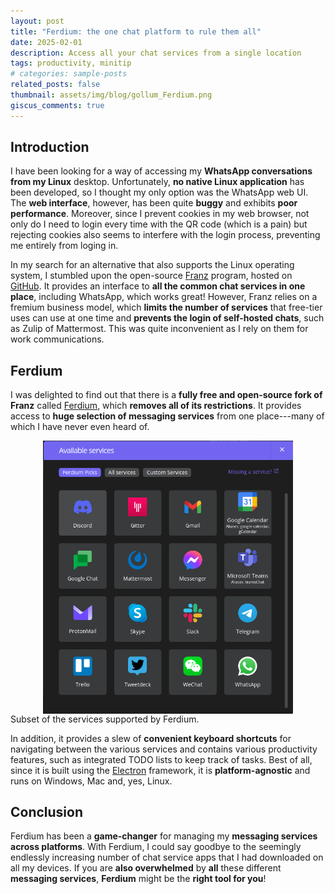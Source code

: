 ```yaml
---
layout: post
title: "Ferdium: the one chat platform to rule them all"
date: 2025-02-01
description: Access all your chat services from a single location
tags: productivity, minitip
# categories: sample-posts
related_posts: false
thumbnail: assets/img/blog/gollum_Ferdium.png
giscus_comments: true
---
```


## Introduction

I have been looking for a way of accessing my **WhatsApp conversations from my Linux** desktop.
Unfortunately, **no native Linux application** has been developed, so I thought my only option was the WhatsApp web UI.
The **web interface**, however, has been quite **buggy** and exhibits **poor performance**.
Moreover, since I prevent cookies in my web browser, not only do I need to login every time with the QR code (which is a pain) but rejecting cookies also seems to interfere with the login process, preventing me entirely from loging in.

In my search for an alternative that also supports the Linux operating system, I stumbled upon the open-source [Franz](https://meetfranz.com/) program, hosted on [GitHub](https://github.com/meetfranz/franz).
It provides an interface to **all the common chat services in one place**, including WhatsApp, which works great!
However, Franz relies on a fremium business model, which **limits the number of services** that free-tier uses can use at one time and **prevents the login of self-hosted chats**, such as Zulip of Mattermost.
This was quite inconvenient as I rely on them for work communications.

## Ferdium

I was delighted to find out that there is a **fully free and open-source fork of Franz** called [Ferdium](https://ferdium.org/), which **removes all of its restrictions**.
It provides access to **huge selection of messaging services** from one place---many of which I have never even heard of.

<div style="display: flex; justify-content: center;">
    <img src="/assets/img/blog/ferdium-services.png" style="max-width: 400px; height: auto;" />
</div>
<div class="caption">
    Subset of the services supported by Ferdium.
</div>

In addition, it provides a slew of **convenient keyboard shortcuts** for navigating between the various services and contains various productivity features, such as integrated TODO lists to keep track of tasks.
Best of all, since it is built using the [Electron](https://www.electronjs.org/) framework, it is **platform-agnostic** and runs on Windows, Mac and, yes, Linux.

## Conclusion

Ferdium has been a **game-changer** for managing my **messaging services across platforms**.
With Ferdium, I could say goodbye to the seemingly endlessly increasing number of chat service apps that I had downloaded on all my devices.
If you are **also overwhelmed** by **all** these different **messaging services**, **Ferdium** might be the **right tool for you**!
